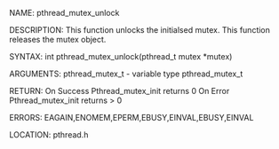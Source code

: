 NAME: pthread_mutex_unlock

DESCRIPTION: This function unlocks the initialsed mutex. This function releases the mutex object.

SYNTAX: int pthread_mutex_unlock(pthread_t mutex *mutex)

ARGUMENTS: pthread_mutex_t        -  variable type pthread_mutex_t


RETURN:   On Success Pthread_mutex_init returns 0
          On Error Pthread_mutex_init returns > 0

ERRORS:  EAGAIN,ENOMEM,EPERM,EBUSY,EINVAL,EBUSY,EINVAL

LOCATION: pthread.h

